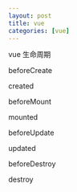 ```yaml
---
layout: post
title: vue
categories: [vue]
---
```


vue 生命周期

beforeCreate

created

beforeMount

mounted

beforeUpdate

updated

beforeDestroy

destroy